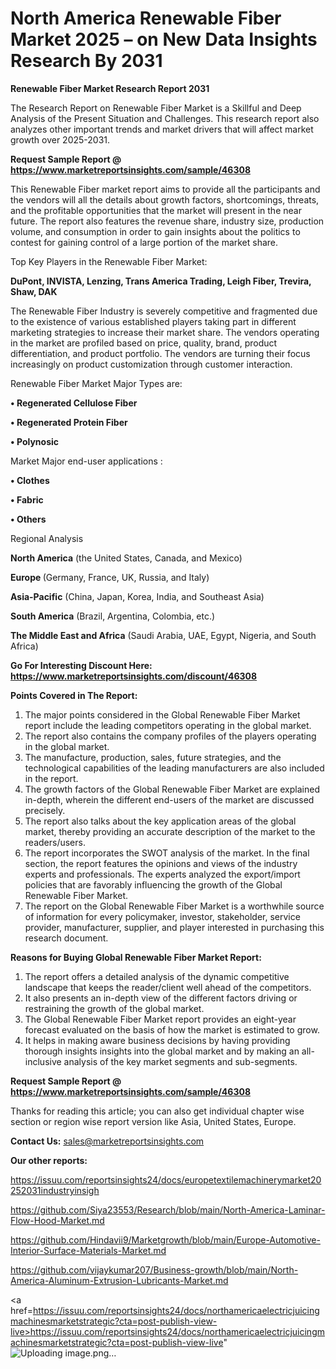 # North America Renewable Fiber Market 2025 – on New Data Insights Research By 2031

<strong>Renewable Fiber Market Research Report 2031</strong>

The Research Report on Renewable Fiber Market is a Skillful and Deep Analysis of the Present Situation and Challenges. This research report also analyzes other important trends and market drivers that will affect market growth over 2025-2031.

<strong>Request Sample Report @ <a href=https://www.marketreportsinsights.com/sample/46308>https://www.marketreportsinsights.com/sample/46308</a></strong>

This Renewable Fiber market report aims to provide all the participants and the vendors will all the details about growth factors, shortcomings, threats, and the profitable opportunities that the market will present in the near future. The report also features the revenue share, industry size, production volume, and consumption in order to gain insights about the politics to contest for gaining control of a large portion of the market share.

Top Key Players in the Renewable Fiber Market:

<strong>DuPont, INVISTA, Lenzing, Trans America Trading, Leigh Fiber, Trevira, Shaw, DAK</strong>

The Renewable Fiber Industry is severely competitive and fragmented due to the existence of various established players taking part in different marketing strategies to increase their market share. The vendors operating in the market are profiled based on price, quality, brand, product differentiation, and product portfolio. The vendors are turning their focus increasingly on product customization through customer interaction.

Renewable Fiber Market Major Types are:

<strong>•  Regenerated Cellulose Fiber

•  Regenerated Protein Fiber

•  Polynosic</strong>

Market Major end-user applications :

<strong>•  Clothes

•  Fabric

•  Others</strong>

Regional Analysis

</u><strong><b>North America</b></strong> (the United States, Canada, and Mexico)

<strong><b>Europe </b></strong>(Germany, France, UK, Russia, and Italy)

<strong><b>Asia-Pacific</b></strong> (China, Japan, Korea, India, and Southeast Asia)

<strong><b>South America</b></strong> (Brazil, Argentina, Colombia, etc.)

<strong><b>The Middle East and Africa</b></strong> (Saudi Arabia, UAE, Egypt, Nigeria, and South Africa)

<strong>Go For Interesting Discount Here: <a href=https://www.marketreportsinsights.com/discount/46308>https://www.marketreportsinsights.com/discount/46308</a></strong>

<strong>Points Covered in The Report:</strong>
<ol>
  <li>The major points considered in the Global Renewable Fiber Market report include the leading competitors operating in the global market.</li>
  <li>The report also contains the company profiles of the players operating in the global market.</li>
  <li>The manufacture, production, sales, future strategies, and the technological capabilities of the leading manufacturers are also included in the report.</li>
  <li>The growth factors of the Global Renewable Fiber Market are explained in-depth, wherein the different end-users of the market are discussed precisely.</li>
  <li>The report also talks about the key application areas of the global market, thereby providing an accurate description of the market to the readers/users.</li>
  <li>The report incorporates the SWOT analysis of the market. In the final section, the report features the opinions and views of the industry experts and professionals. The experts analyzed the export/import policies that are favorably influencing the growth of the Global Renewable Fiber Market.</li>
  <li>The report on the Global Renewable Fiber Market is a worthwhile source of information for every policymaker, investor, stakeholder, service provider, manufacturer, supplier, and player interested in purchasing this research document.</li>
</ol>
<strong>Reasons for Buying Global Renewable Fiber Market Report:</strong>

<ol>
  <li>The report offers a detailed analysis of the dynamic competitive landscape that keeps the reader/client well ahead of the competitors.</li>
  <li>It also presents an in-depth view of the different factors driving or restraining the growth of the global market.</li>
  <li>The Global Renewable Fiber Market report provides an eight-year forecast evaluated on the basis of how the market is estimated to grow.</li>
  <li>It helps in making aware business decisions by having providing thorough insights insights into the global market and by making an all-inclusive analysis of the key market segments and sub-segments.</li>
</ol>
<strong>Request Sample Report @ <a href=https://www.marketreportsinsights.com/sample/46308>https://www.marketreportsinsights.com/sample/46308</a></strong>


Thanks for reading this article; you can also get individual chapter wise section or region wise report version like Asia, United States, Europe.

<strong>Contact Us:</strong>
sales@marketreportsinsights.com

<strong>Our other reports:</strong>

<a href=https://issuu.com/reportsinsights24/docs/europetextilemachinerymarket20252031industryinsigh>https://issuu.com/reportsinsights24/docs/europetextilemachinerymarket20252031industryinsigh</a>

<a href=https://github.com/Siya23553/Research/blob/main/North-America-Laminar-Flow-Hood-Market.md>https://github.com/Siya23553/Research/blob/main/North-America-Laminar-Flow-Hood-Market.md</a>

<a href=https://github.com/Hindavii9/Marketgrowth/blob/main/Europe-Automotive-Interior-Surface-Materials-Market.md>https://github.com/Hindavii9/Marketgrowth/blob/main/Europe-Automotive-Interior-Surface-Materials-Market.md</a>

<a href=https://github.com/vijaykumar207/Business-growth/blob/main/North-America-Aluminum-Extrusion-Lubricants-Market.md>https://github.com/vijaykumar207/Business-growth/blob/main/North-America-Aluminum-Extrusion-Lubricants-Market.md</a>

<a href=https://issuu.com/reportsinsights24/docs/northamericaelectricjuicingmachinesmarketstrategic?cta=post-publish-view-live>https://issuu.com/reportsinsights24/docs/northamericaelectricjuicingmachinesmarketstrategic?cta=post-publish-view-live</a>"
![Uploading image.png…]()
